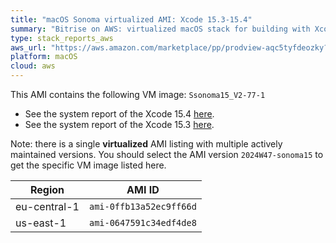 ```yaml
---
title: "macOS Sonoma virtualized AMI: Xcode 15.3-15.4"
summary: "Bitrise on AWS: virtualized macOS stack for building with Xcode"
type: stack_reports_aws
aws_url: "https://aws.amazon.com/marketplace/pp/prodview-aqc5tyfdeozky?sr=0-4&ref_=beagle&applicationId=AWSMPContessa"
platform: macOS
cloud: aws
---
```


This AMI contains the following VM image: `Ssonoma15_V2-77-1`

- See the system report of the Xcode 15.4 [here](../osx-xcode-15.4.x.md).
- See the system report of the Xcode 15.3 [here](../osx-xcode-15.3.x.md).

Note: there is a single **virtualized** AMI listing with multiple actively maintained versions. You should select the AMI version `2024W47-sonoma15` to get the specific VM image listed here.

| Region         | AMI ID                  |
| ---------------| ----------------------- |
| eu-central-1   | `ami-0ffb13a52ec9ff66d` |
| us-east-1      | `ami-0647591c34edf4de8` |
